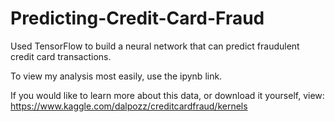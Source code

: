 # Predicting-Credit-Card-Fraud
Used TensorFlow to build a neural network that can predict fraudulent credit card transactions.

To view my analysis most easily, use the ipynb link.

If you would like to learn more about this data, or download it yourself, view: https://www.kaggle.com/dalpozz/creditcardfraud/kernels
